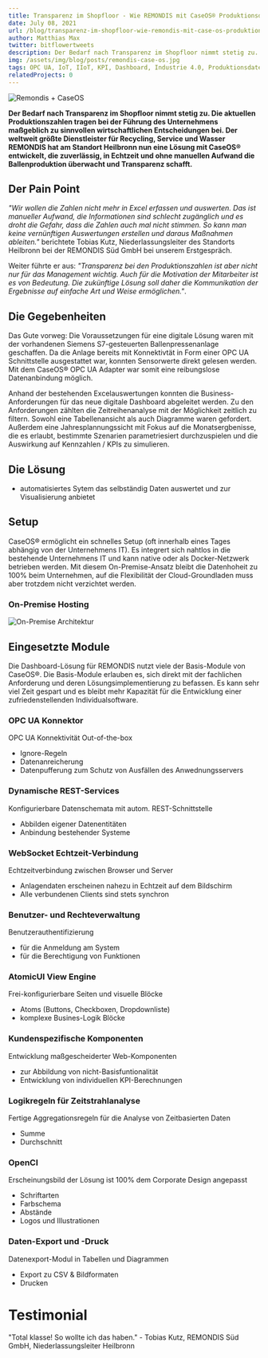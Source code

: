 ```yaml
---
title: Transparenz im Shopfloor - Wie REMONDIS mit CaseOS® Produktionsdaten auswertet
date: July 08, 2021
url: /blog/transparenz-im-shopfloor-wie-remondis-mit-case-os-produktionsdaten-auswertet
author: Matthias Max
twitter: bitflowertweets
description: Der Bedarf nach Transparenz im Shopfloor nimmt stetig zu. Die aktuellen Produktionszahlen tragen bei der Führung des Unternehmens maßgeblich zu sinnvollen wirtschaftlichen Entscheidungen bei. Der weltweit größte Dienstleister für Recycling, Service und Wasser REMONDIS hat am Standort Heilbronn nun eine Lösung mit CaseOS® entwickelt, die zuverlässig, in Echtzeit und ohne manuellen Aufwand die Ballenproduktion überwacht und Transparenz schafft.
img: /assets/img/blog/posts/remondis-case-os.jpg
tags: OPC UA, IoT, IIoT, KPI, Dashboard, Industrie 4.0, Produktionsdaten, Sensor, Siemens S7, PLC, Subscription
relatedProjects: 0
---
```


![Remondis + CaseOS](/assets/img/blog/posts/remondis-case-os.jpg)

<b>Der Bedarf nach Transparenz im Shopfloor nimmt stetig zu. Die aktuellen Produktionszahlen tragen bei der Führung des Unternehmens maßgeblich zu sinnvollen wirtschaftlichen Entscheidungen bei. Der weltweit größte Dienstleister für Recycling, Service und Wasser REMONDIS hat am Standort Heilbronn nun eine Lösung mit CaseOS® entwickelt, die zuverlässig, in Echtzeit und ohne manuellen Aufwand die Ballenproduktion überwacht und Transparenz schafft.</b>

## Der Pain Point

<i>"Wir wollen die Zahlen nicht mehr in Excel erfassen und auswerten. Das ist manueller Aufwand, die Informationen sind schlecht zugänglich und es droht die Gefahr, dass die Zahlen auch mal nicht stimmen. So kann man keine vernünftigen Auswertungen erstellen und daraus Maßnahmen ableiten."</i> berichtete Tobias Kutz, Niederlassungsleiter des Standorts Heilbronn bei der REMONDIS Süd GmbH bei unserem Erstgespräch.

Weiter führte er aus: <i>"Transparenz bei den Produktionszahlen ist aber nicht nur für das Management wichtig. Auch für die Motivation der Mitarbeiter ist es von Bedeutung. Die zukünftige Lösung soll daher die Kommunikation der Ergebnisse auf einfache Art und Weise ermöglichen."</i>.

## Die Gegebenheiten

Das Gute vorweg: Die Voraussetzungen für eine digitale Lösung waren mit der vorhandenen Siemens S7-gesteuerten Ballenpressenanlage geschaffen. Da die Anlage bereits mit Konnektivtät in Form einer OPC UA Schnittstelle ausgestattet war, konnten Sensorwerte direkt gelesen werden. Mit dem CaseOS® OPC UA Adapter war somit eine reibungslose Datenanbindung möglich.

Anhand der bestehenden Excelauswertungen konnten die Business-Anforderungen für das neue digitale Dashboard abgeleitet werden. Zu den Anforderungen zählten die Zeitreihenanalyse mit der Möglichkeit zeitlich zu filtern. Sowohl eine Tabellenansicht als auch Diagramme waren gefordert. Außerdem eine Jahresplannungssicht mit Fokus auf die Monatsergbenisse, die es erlaubt, bestimmte Szenarien parametriesiert durchzuspielen und die Auswirkung auf Kennzahlen / KPIs zu simulieren.

## Die Lösung

- automatisiertes Sytem das selbständig Daten auswertet und zur Visualisierung anbietet

## Setup

CaseOS® ermöglicht ein schnelles Setup (oft innerhalb eines Tages abhängig von der Unternehmens IT). Es integrert sich nahtlos in die bestehende Unternehmens IT und kann native oder als Docker-Netzwerk betrieben werden. Mit diesem On-Premise-Ansatz bleibt die Datenhoheit zu 100% beim Unternehmen, auf die Flexibilität der Cloud-Groundladen muss aber trotzdem nicht verzichtet werden.

### On-Premise Hosting

![On-Premise Architektur](/assets/img/blog/posts/on-premise-hosting.png)

## Eingesetzte Module

Die Dashboard-Lösung für REMONDIS nutzt viele der Basis-Module von CaseOS®. Die Basis-Module erlauben es, sich direkt mit der fachlichen Anforderung und deren Lösungsimplementierung zu befassen. Es kann sehr viel Zeit gespart und es bleibt mehr Kapazität für die Entwicklung einer zufriedenstellenden Individualsoftware.

### OPC UA Konnektor

OPC UA Konnektivität Out-of-the-box

- Ignore-Regeln
- Datenanreicherung
- Datenpufferung zum Schutz von Ausfällen des Anwednungsservers

### Dynamische REST-Services

Konfigurierbare Datenschemata mit autom. REST-Schnittstelle

- Abbilden eigener Datenentitäten
- Anbindung bestehender Systeme
  
### WebSocket Echtzeit-Verbindung

Echtzeitverbindung zwischen Browser und Server

- Anlagendaten erscheinen nahezu in Echtzeit auf dem Bildschirm
- Alle verbundenen Clients sind stets synchron

### Benutzer- und Rechteverwaltung

Benutzerauthentifizierung 

- für die Anmeldung am System
- für die Berechtigung von Funktionen

### AtomicUI View Engine

Frei-konfigurierbare Seiten und visuelle Blöcke

- Atoms (Buttons, Checkboxen, Dropdownliste)
- komplexe Busines-Logik Blöcke

### Kundenspezifische Komponenten

Entwicklung maßgescheiderter Web-Komponenten

- zur Abbildung von nicht-Basisfuntionalität
- Entwicklung von individuellen KPI-Berechnungen

### Logikregeln für Zeitstrahlanalyse

Fertige Aggregationsregeln für die Analyse von Zeitbasierten Daten

- Summe
- Durchschnitt

### OpenCI

Erscheinungsbild der Lösung ist 100% dem Corporate Design angepasst

- Schriftarten
- Farbschema
- Abstände
- Logos und Illustrationen

### Daten-Export und -Druck

Datenexport-Modul in Tabellen und Diagrammen

- Export zu CSV & Bildformaten
- Drucken

# Testimonial

"Total klasse! So wollte ich das haben." - Tobias Kutz, REMONDIS Süd GmbH, Niederlassungsleiter Heilbronn
